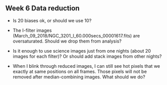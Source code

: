 ## Week 6 Data reduction

* Is 20 biases ok, or should we use 10?

* The I-filter images (March_09_2018/NGC_3201_I_60.000secs_00001617.fits) are oversaturated. Should we drop them from analysis?

* Is it enough to use science images just from one nights (about 20 images for each filter)? Or should add stack images from other nights?

* When I blink through reduced images, I can still see hot pixels that we exactly at same positions on all frames. Those pixels will not be removed after median-combining images. What should we do?
